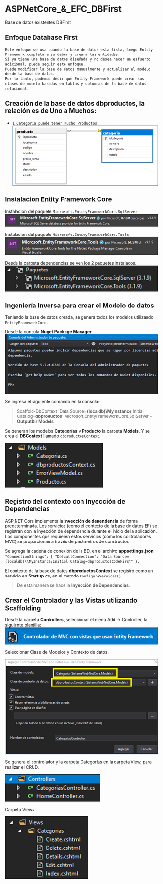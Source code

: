 # ASPNetCore_&_EFC_DBFirst
Base de datos existentes DBFirst

## Enfoque Database First
```
Este enfoque se usa cuando la base de datos esta lista, luego Entity Framework completara su deber y creara las entidades.
Si ya tiene una base de datos diseñada y no desea hacer un esfuerzo adicional, puede seguir este enfoque.
Puede modificar la base de datos manualmente y actualizar el modelo desde la base de datos.
Por lo tanto, podemos decir que Entity Framework puede crear sus clases de modelo basadas en tablas y columnas de la base de datos relacional.
```

## Creación de la base de datos dbproductos, la relación es de Uno a Muchos:
- `1 Categoría puede tener Mucho Productos`
![Relacion Uno a Muchos](Relacion_CategoriaProductos.png)

## Instalacion Entity Framework Core
Instalacion del paquete `Microsoft.EntityFrameworkCore.SqlServer`
![Entity Framework Core](Entity%20Framework%20Core.jpg)

Instalacion del paquete `Microsoft.EntityFrameworkCore.Tools`
![Microsoft.EntityFrameworkCore.Tools](Microsoft.EntityFrameworkCore.Tools.jpg)

Desde la carpeta dependencias se ven los 2 paquetes instalados.
![Paquetes](Paquetes.jpg)

## Ingeniería Inversa para crear el Modelo de datos
Teniendo la base de datos creada, se genera todos los modelos utilizando `EntityFrameworkCore`.

Desde la consola **Nuget Package Manager**
![](Nuget%20Package%20Manager.png)

Se ingresa el siguiente comando en la consola:
> Scaffold-DbContext 'Data Source=**(localdb)\MyInstance**;Initial Catalog=**dbproductos**' Microsoft.EntityFrameworkCore.SqlServer -**OutputDir Models**

Se generan los modelos **Categorías** y **Producto** la carpeta **Models**. Y se crea el **DBContext** llamado `dbproductosContext`.

![](Modelos.png)

## Registro del contexto con Inyección de Dependencias
ASP.NET Core implementa la **inyección de dependencia** de forma predeterminada. Los
servicios (como el contexto de la base de datos EF) se registran con la inyección de
dependencia durante el inicio de la aplicación. Los componentes que requieren estos
servicios (como los controladores MVC) se proporcionan a través de parámetros de
constructor.

Se agrega la cadena de conexión de la BD, en el archivo **appsettings.json**
  `"ConnectionStrings": {
    "DefaultConnection": "Data Source=(localdb)\\MyInstance;Initial Catalog=dbproductosCodeFirst"
  },`

El contexto de la base de datos **dbproductosContext** se registró como un servicio
en **Startup.cs**, en el metodo `ConfigureServices()`.

> De esta manera se hace la **Inyección de Dependencias**.

## Crear el Controlador y las Vistas utilizando Scaffolding
Desde la carpeta **Controllers**, seleccionar el menú Add -> Controller, la siguiente plantilla:
![](plantilla.png)

Seleccionar Clase de Modelos y Contexto de datos.

![](Vista.png)

Se genera el controlador y la carpeta Categorías en la carpeta View, para realizar el CRUD.

![](Controllers.png)

Carpeta Views

![](Views.jpg)



